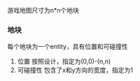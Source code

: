 游戏地图尺寸为n*n个地块

### 地块
每个地块为一个entity，具有位置和可碰撞性
1. 位置
    按照设计，指定为(0,0)-(n,n)
2. 可碰撞性
    包含了x和y方向的宽度，指定为1
    
